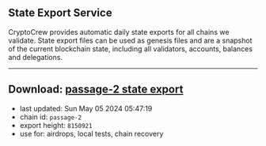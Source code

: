 ## State Export Service
CryptoCrew provides automatic daily state exports for all chains we validate. State export files can be used as genesis files and are a snapshot of the current blockchain state, including all validators, accounts, balances and delegations.

---
**Download: [passage-2 state export](https://dl-eu2.ccvalidators.com/SERVICE/passage/passage-2_export_8150921.json)**
---

- last updated: Sun May 05 2024 05:47:19
- chain id: `passage-2`
- export height: `8150921`
- use for: airdrops, local tests, chain recovery
